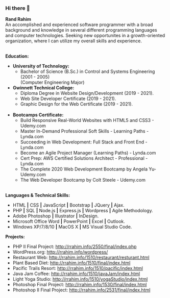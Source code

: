 ### Hi there 👋

<!--
**randrahim/randrahim** is a ✨ _special_ ✨ repository because its `README.md` (this file) appears on your GitHub profile. -->
<b>Rand Rahim</b><br>
An accomplished and experienced software programmer with a broad background and knowledge in several different programming languages and computer technologies. 
Seeking new opportunites in a growth-oriented organization, where I can utilize my overall skills and experience. <br><br>

<b>Education:</b>
- <b>University of Technology:</b>
  - Bachelor of Science (B.Sc.) in Control and Systems Engineering  (2001 - 2005)<br>
    (Computer Engineering Major)
- <b>Gwinnett Technical College:</b>
  - Diploma Degree in Website Design/Development (2019 - 2021).
  - Web Site Developer Certificate (2019 - 2021).
  - Graphic Design for the Web Certificate (2019 - 2021).<br><br>
- <b>Bootcamps Certificate:</b>
  - Build Responsive Real-World Websites with HTML5 and CSS3 - Udemy.com		
  - Master In-Demand Professional Soft Skills - Learning Paths - Lynda.com 		
  - Succeeding in Web Development: Full Stack and Front End - Lynda.com 		
  - Become an Agile Project Manager (Learning Paths) - Lynda.com	
  - Cert Prep: AWS Certified Solutions Architect - Professional - Lynda.com		
  - The Complete 2020 Web Development Bootcamp by Angela Yu- Udemy.com			
  - The Web Developer Bootcamp by Colt Steele - Udemy.com		<br><br>


<b>Languages & Technical Skills:</b>
- HTML <b>|</b> CSS <b>|</b> JavaScript <b>|</b> Bootstrap <b>|</b> JQuery <b>|</b> Ajax.
- PHP <b>|</b> SQL <b>|</b> Node.js <b>|</b> Express.js <b>|</b> Wordpress <b>|</b> Agile Methodology.
- Adobe Photoshop <b>|</b> Illustrator <b>|</b> InDesign.
- Microsoft Office Word <b>|</b> PowerPoint <b>|</b> Excel <b>|</b> Outlook.
- Windows XP/7/8/10  <b>|</b> MacOS X  <b>|</b> MS Visual Studio Code.

<b>Projects:</b><br>
- PHP II Final Project: http://rrahim.info/2550/final/index.php
- WordPress.org: http://rrahim.info/wordpress/
- Restaurant Web: http://rrahim.info/1510/restaurant/resturant.html
- Plant Based Diet: http://rrahim.info/1510/final/index.html
- Pacific Trails Resort: http://rrahim.info/1510/pacific/index.html
- Java Jam Coffee: http://rrahim.info/1510/javaJam/index.html
- Light Yoga Studio: http://rrahim.info/1510/yogaStudio/index.html
- Photoshop Final Project: http://rrahim.info/1530/final/index.html
- Photoshop II Final Project: http://rrahim.info/2531/final/index.html
